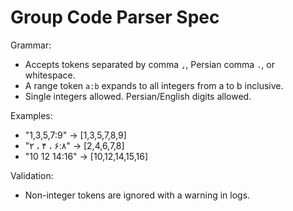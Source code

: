 # Group Code Parser Spec
Grammar:
- Accepts tokens separated by comma `,`, Persian comma `،`, or whitespace.
- A range token `a:b` expands to all integers from a to b inclusive.
- Single integers allowed. Persian/English digits allowed.

Examples:
- "1,3,5,7:9"  -> [1,3,5,7,8,9]
- "۲ ، ۴ ، ۶:۸" -> [2,4,6,7,8]
- "10 12 14:16" -> [10,12,14,15,16]

Validation:
- Non-integer tokens are ignored with a warning in logs.
